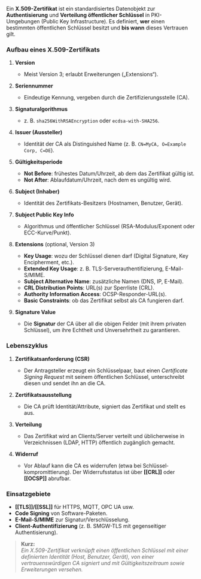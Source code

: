 Ein **X.509-Zertifikat** ist ein standardisiertes Daten­objekt zur **Authentisierung** und **Verteilung öffentlicher Schlüssel** in PKI-Umgebungen (Public Key Infrastructure). Es definiert, **wer** einen bestimmten öffentlichen Schlüssel besitzt und **bis wann** dieses Vertrauen gilt.

### Aufbau eines X.509-Zertifikats
1. **Version**  
    - Meist Version 3; erlaubt Erweiterungen („Extensions“).

2. **Seriennummer**  
	- Eindeutige Kennung, vergeben durch die Zertifizierungsstelle (CA).

2. **Signaturalgorithmus**  
    - z. B. `sha256WithRSAEncryption` oder `ecdsa-with-SHA256`.

3. **Issuer (Aussteller)**  
    - Identität der CA als Distinguished Name (z. B. `CN=MyCA, O=Example Corp, C=DE`).

4. **Gültigkeitsperiode**    
    - **Not Before**: frühestes Datum/Uhrzeit, ab dem das Zertifikat gültig ist.
    - **Not After**: Ablaufdatum/Uhrzeit, nach dem es ungültig wird.

5. **Subject (Inhaber)**  
    - Identität des Zertifikats-Besitzers (Hostnamen, Benutzer, Gerät).

6. **Subject Public Key Info**  
    - Algorithmus und öffentlicher Schlüssel (RSA-Modulus/Exponent oder ECC-Kurve/Punkt).
 
7. **Extensions** (optional, Version 3)    
    - **Key Usage**: wozu der Schlüssel dienen darf (Digital Signature, Key Encipherment, etc.).
    - **Extended Key Usage**: z. B. TLS-Serverauthentifizierung, E-Mail-S/MIME.
    - **Subject Alternative Name**: zusätzliche Namen (DNS, IP, E-Mail).
    - **CRL Distribution Points**: URL(s) zur Sperrliste (CRL).
    - **Authority Information Access**: OCSP-Responder-URL(s).
    - **Basic Constraints**: ob das Zertifikat selbst als CA fungieren darf.

8. **Signature Value**  
    - Die **Signatur** der CA über all die obigen Felder (mit ihrem privaten Schlüssel), um ihre Echtheit und Unversehrtheit zu garantieren.    


### Lebenszyklus

1. **Zertifikatsanforderung (CSR)**  
    - Der Antragsteller erzeugt ein Schlüsselpaar, baut einen _Certificate Signing Request_ mit seinem öffentlichen Schlüssel, unterschreibt diesen und sendet ihn an die CA.

2. **Zertifikatsausstellung**  
    - Die CA prüft Identität/Attribute, signiert das Zertifikat und stellt es aus.

3. **Verteilung**  
    - Das Zertifikat wird an Clients/Server verteilt und üblicherweise in Verzeichnissen (LDAP, HTTP) öffentlich zugänglich gemacht.

4. **Widerruf**  
    - Vor Ablauf kann die CA es widerrufen (etwa bei Schlüssel­kompromittierung). Der Widerrufs­status ist über **[[CRL]]** oder **[[OCSP]]** abrufbar.


### Einsatzgebiete
- **[[TLS]]/[[SSL]]** für HTTPS, MQTT, OPC UA usw.
- **Code Signing** von Software-Paketen.
- **E-Mail-S/MIME** zur Signatur/Verschlüsselung.
- **Client-Authentifizierung** (z. B. SMGW-TLS mit gegenseitiger Authentisierung).


> **Kurz:**  
> _Ein X.509-Zertifikat verknüpft einen öffentlichen Schlüssel mit einer definierten Identität (Host, Benutzer, Gerät), von einer vertrauenswürdigen CA signiert und mit Gültigkeits­zeitraum sowie Erweiterungen versehen._